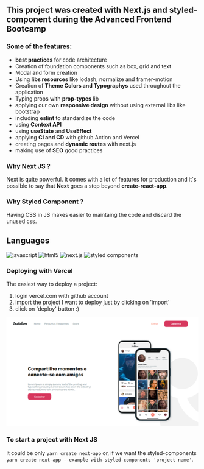 ## This project was created with Next.js and styled-component during the Advanced Frontend Bootcamp

### Some of the features:
 - <b>best practices</b> for code architecture
 - Creation of foundation components such as box, grid and text
 - Modal and form creation
 - Using <b>libs resources</b> like lodash, normalize and framer-motion
 - Creation of <b>Theme Colors and Typographys</b> used throughout the application
 - Typing props with <b>prop-types</b> lib
 - applying our own <b>responsive design</b> without using external libs like bootstrap
 - including <b>eslint</b> to standardize the code
 - using <b>Context API</b>
 - using <b>useState</b> and <b>UseEffect</b>
 - applying <b>CI and CD</b> with github Action and Vercel
 - creating pages and <b>dynamic routes</b> with next.js
 - making use of <b>SEO</b> good practices
 
### Why Next JS ? 

Next is quite powerful. It comes with a lot of features for production and it´s possible to say that <b>Next</b> goes a step beyond <b>create-react-app</b>. 

### Why Styled Component ?

Having CSS in JS makes easier to maintaing the code and discard the unused css.

## Languages
![javascript](https://img.shields.io/badge/JavaScript-F7DF1E?style=for-the-badge&logo=javascript&logoColor=black)
![html5](https://img.shields.io/badge/HTML5-E34F26?style=for-the-badge&logo=html5&logoColor=white)
![next.js](https://img.shields.io/badge/next.js-000000?style=for-the-badge&logo=nextdotjs&logoColor=white)
![styled components](https://img.shields.io/badge/styled--components-DB7093?style=for-the-badge&logo=styled-components&logoColor=white)


### Deploying with Vercel

The easiest way to deploy a project:
 1. login vercel.com with github account
 2. import the project I want to deploy just by clicking on 'import'
 3. click on 'deploy' button :)

<img src="./public/images/instalura.png" >

### To start a project with Next JS

It could be only `yarn create next-app` or, if we want the styled-components `yarn create next-app --example with-styled-components 'project name'`.
